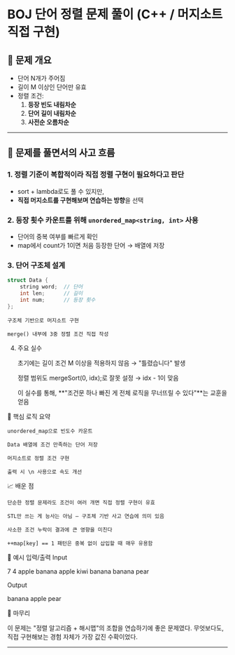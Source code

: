 # BOJ 단어 정렬 문제 풀이 (C++ / 머지소트 직접 구현)

## 📌 문제 개요

- 단어 N개가 주어짐
- 길이 M 이상인 단어만 유효
- 정렬 조건:
  1. **등장 빈도 내림차순**
  2. **단어 길이 내림차순**
  3. **사전순 오름차순**

---

## 🧠 문제를 풀면서의 사고 흐름

### 1. 정렬 기준이 복합적이라 직접 정렬 구현이 필요하다고 판단
- sort + lambda로도 풀 수 있지만,
- **직접 머지소트를 구현해보며 연습하는 방향**을 선택

### 2. 등장 횟수 카운트를 위해 `unordered_map<string, int>` 사용
- 단어의 중복 여부를 빠르게 확인
- map에서 count가 1이면 처음 등장한 단어 → 배열에 저장

### 3. 단어 구조체 설계
```cpp
struct Data {
    string word;  // 단어
    int len;      // 길이
    int num;      // 등장 횟수
};
```
    구조체 기반으로 머지소트 구현

    merge() 내부에 3중 정렬 조건 직접 작성

4. 주요 실수

    초기에는 길이 조건 M 이상을 적용하지 않음 → "틀렸습니다" 발생

    정렬 범위도 mergeSort(0, idx);로 잘못 설정 → idx - 1이 맞음

    이 실수를 통해, **"조건문 하나 빠진 게 전체 로직을 무너뜨릴 수 있다"**는 교훈을 얻음

🚀 핵심 로직 요약

    unordered_map으로 빈도수 카운트

    Data 배열에 조건 만족하는 단어 저장

    머지소트로 정렬 조건 구현

    출력 시 \n 사용으로 속도 개선

📈 배운 점

    단순한 정렬 문제라도 조건이 여러 개면 직접 정렬 구현이 유효

    STL만 쓰는 게 능사는 아님 — 구조체 기반 사고 연습에 의미 있음

    사소한 조건 누락이 결과에 큰 영향을 미친다

    ++map[key] == 1 패턴은 중복 없이 삽입할 때 매우 유용함

🧪 예시 입력/출력
Input

7 4
apple
banana
apple
kiwi
banana
banana
pear

Output

banana
apple
pear

💬 마무리

이 문제는 "정렬 알고리즘 + 해시맵"의 조합을 연습하기에 좋은 문제였다.
무엇보다도, 직접 구현해보는 경험 자체가 가장 값진 수확이었다.


---
